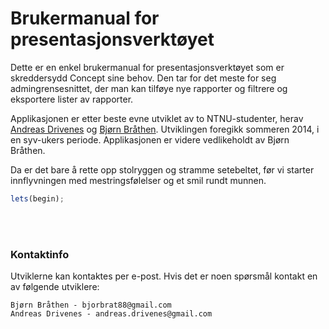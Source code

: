 # Brukermanual for presentasjonsverktøyet

Dette er en enkel brukermanual for presentasjonsverktøyet som er skreddersydd Concept sine behov. Den tar for det meste for seg admingrensesnittet, der man kan tilføye nye rapporter og filtrere og eksportere lister av rapporter.

Applikasjonen er etter beste evne utviklet av to NTNU-studenter, herav [Andreas Drivenes](mailto:andreas.drivenes@gmail.com) og [Bjørn Bråthen](bjorbrat88@gmail.com). Utviklingen foregikk sommeren 2014, i en syv-ukers periode. Applikasjonen er videre vedlikeholdt av Bjørn Bråthen.

Da er det bare å rette opp stolryggen og stramme setebeltet, før vi starter innflyvningen med mestringsfølelser og et smil rundt munnen.

``` javascript
lets(begin);
```
<br><br>

### Kontaktinfo

Utviklerne kan kontaktes per e-post. Hvis det er noen spørsmål kontakt en av følgende utviklere:

```
Bjørn Bråthen - bjorbrat88@gmail.com
Andreas Drivenes - andreas.drivenes@gmail.com
```
